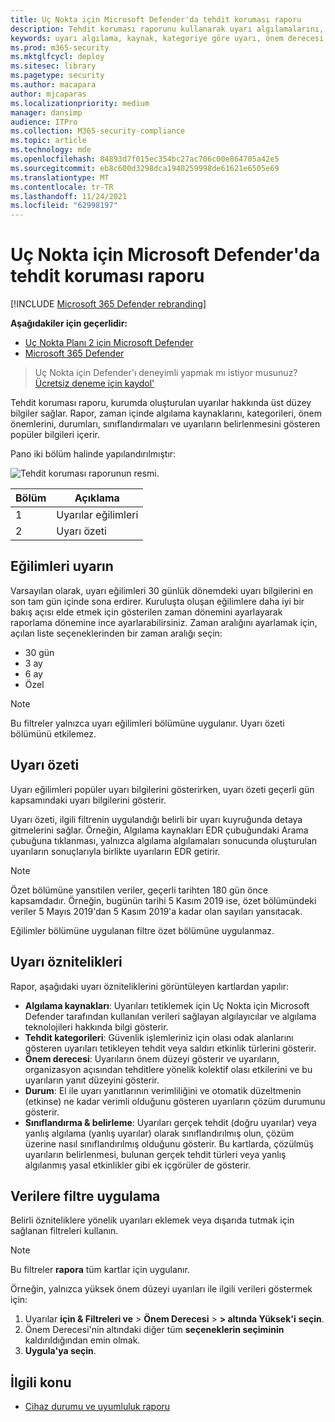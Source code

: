 ```yaml
---
title: Uç Nokta için Microsoft Defender'da tehdit koruması raporu
description: Tehdit koruması raporunu kullanarak uyarı algılamalarını, kategorileri ve önem derecelerini izleme
keywords: uyarı algılama, kaynak, kategoriye göre uyarı, önem derecesi, uyarı sınıflandırması, belirleme
ms.prod: m365-security
ms.mktglfcycl: deploy
ms.sitesec: library
ms.pagetype: security
ms.author: macapara
author: mjcaparas
ms.localizationpriority: medium
manager: dansimp
audience: ITPro
ms.collection: M365-security-compliance
ms.topic: article
ms.technology: mde
ms.openlocfilehash: 84893d7f015ec354bc27ac706c00e864705a42e5
ms.sourcegitcommit: eb8c600d3298dca1940259998de61621e6505e69
ms.translationtype: MT
ms.contentlocale: tr-TR
ms.lasthandoff: 11/24/2021
ms.locfileid: "62998197"
---
```

# <a name="threat-protection-report-in-microsoft-defender-for-endpoint"></a>Uç Nokta için Microsoft Defender'da tehdit koruması raporu

[!INCLUDE [Microsoft 365 Defender rebranding](../../includes/microsoft-defender.md)]


**Aşağıdakiler için geçerlidir:**
- [Uç Nokta Planı 2 için Microsoft Defender](https://go.microsoft.com/fwlink/?linkid=2154037)
- [Microsoft 365 Defender](https://go.microsoft.com/fwlink/?linkid=2118804)

> Uç Nokta için Defender'ı deneyimli yapmak mı istiyor musunuz? [Ücretsiz deneme için kaydol'](https://signup.microsoft.com/create-account/signup?products=7f379fee-c4f9-4278-b0a1-e4c8c2fcdf7e&ru=https://aka.ms/MDEp2OpenTrial?ocid=docs-wdatp-pullalerts-abovefoldlink)

Tehdit koruması raporu, kurumda oluşturulan uyarılar hakkında üst düzey bilgiler sağlar. Rapor, zaman içinde algılama kaynaklarını, kategorileri, önem önemlerini, durumları, sınıflandırmaları ve uyarıların belirlenmesini gösteren popüler bilgileri içerir.

Pano iki bölüm halinde yapılandırılmıştır:

![Tehdit koruması raporunun resmi.](images/threat-protection-reports.png)

Bölüm|Açıklama
---|---
1|Uyarılar eğilimleri
2|Uyarı özeti

## <a name="alert-trends"></a>Eğilimleri uyarın
Varsayılan olarak, uyarı eğilimleri 30 günlük dönemdeki uyarı bilgilerini en son tam gün içinde sona erdirer. Kuruluşta oluşan eğilimlere daha iyi bir bakış açısı elde etmek için gösterilen zaman dönemini ayarlayarak raporlama dönemine ince ayarlarabilirsiniz. Zaman aralığını ayarlamak için, açılan liste seçeneklerinden bir zaman aralığı seçin:

- 30 gün
- 3 ay
- 6 ay
- Özel

> [!NOTE]
> Bu filtreler yalnızca uyarı eğilimleri bölümüne uygulanır. Uyarı özeti bölümünü etkilemez.

## <a name="alert-summary"></a>Uyarı özeti

Uyarı eğilimleri popüler uyarı bilgilerini gösterirken, uyarı özeti geçerli gün kapsamındaki uyarı bilgilerini gösterir.

 Uyarı özeti, ilgili filtrenin uygulandığı belirli bir uyarı kuyruğunda detaya gitmelerini sağlar. Örneğin, Algılama kaynakları EDR çubuğundaki Arama çubuğuna tıklanması, yalnızca algılama algılamaları sonucunda oluşturulan uyarıların sonuçlarıyla birlikte uyarıların EDR getirir.

> [!NOTE]
> Özet bölümüne yansıtilen veriler, geçerli tarihten 180 gün önce kapsamdadır. Örneğin, bugünün tarihi 5 Kasım 2019 ise, özet bölümündeki veriler 5 Mayıs 2019'dan 5 Kasım 2019'a kadar olan sayıları yansıtacak.
>
> Eğilimler bölümüne uygulanan filtre özet bölümüne uygulanmaz.

## <a name="alert-attributes"></a>Uyarı öznitelikleri

Rapor, aşağıdaki uyarı özniteliklerini görüntüleyen kartlardan yapılır:

- **Algılama kaynakları**: Uyarıları tetiklemek için Uç Nokta için Microsoft Defender tarafından kullanılan verileri sağlayan algılayıcılar ve algılama teknolojileri hakkında bilgi gösterir.
- **Tehdit kategorileri**: Güvenlik işlemleriniz için olası odak alanlarını gösteren uyarıları tetikleyen tehdit veya saldırı etkinlik türlerini gösterir.
- **Önem derecesi**: Uyarıların önem düzeyi gösterir ve uyarıların, organizasyon açısından tehditlere yönelik kolektif olası etkilerini ve bu uyarıların yanıt düzeyini gösterir.
- **Durum**: El ile uyarı yanıtlarının verimliliğini ve otomatik düzeltmenin (etkinse) ne kadar verimli olduğunu gösteren uyarıların çözüm durumunu gösterir.
- **Sınıflandırma & belirleme**: Uyarıları gerçek tehdit (doğru uyarılar) veya yanlış algılama (yanlış uyarılar) olarak sınıflandırılmış olun, çözüm üzerine nasıl sınıflandırılmış olduğunu gösterir. Bu kartlarda, çözülmüş uyarıların belirlenmesi, bulunan gerçek tehdit türleri veya yanlış algılanmış yasal etkinlikler gibi ek içgörüler de gösterir.

## <a name="filter-data"></a>Verilere filtre uygulama

Belirli özniteliklere yönelik uyarıları eklemek veya dışarıda tutmak için sağlanan filtreleri kullanın.

> [!NOTE]
> Bu filtreler **rapora** tüm kartlar için uygulanır.

Örneğin, yalnızca yüksek önem düzeyi uyarıları ile ilgili verileri göstermek için:

1. Uyarılar **için & Filtreleri ve** \> **Önem Derecesi** \> **> altında Yüksek'i** **seçin**.
2. Önem Derecesi'nin altındaki diğer tüm **seçeneklerin seçiminin** kaldırıldığından emin olmak.
3. **Uygula'ya seçin**.

## <a name="related-topic"></a>İlgili konu

- [Cihaz durumu ve uyumluluk raporu](machine-reports.md)
